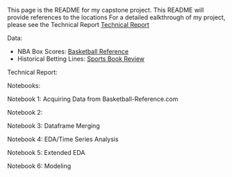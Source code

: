 This page is the README for my capstone project. This README will provide references to the locations For a detailed ealkthrough of my project, please see the Technical Report [Technical Report](technical_report.md)

Data: 
 - NBA Box Scores: [Basketball Reference](https://www.basketball-reference.com/)
 - Historical Betting Lines: [Sports Book Review](https://www.sportsbookreview.com/)

Technical Report: 

Notebooks:

Notebook 1: Acquiring Data from Basketball-Reference.com

Notebook 2: 

Notebook 3: Dataframe Merging

Notebook 4: EDA/Time Series Analysis

Notebook 5: Extended EDA

Notebook 6: Modeling


